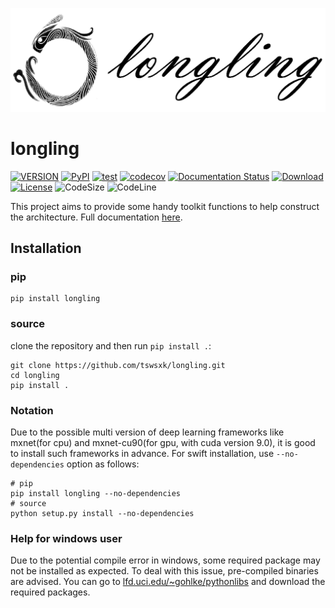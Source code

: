 ![longling logo](docs/_static/longling_logo.png)

# longling

[![VERSION](https://img.shields.io/pypi/pyversions/longling)](https://pypi.python.org/pypi/longling)
[![PyPI](https://img.shields.io/pypi/v/longling.svg)](https://pypi.python.org/pypi/longling)
[![test](https://github.com/tswsxk/longling/actions/workflows/python-test.yml/badge.svg?branch=master)](https://github.com/tswsxk/longling/actions/workflows/python-test.yml)
[![codecov](https://codecov.io/gh/tswsxk/longling/branch/main/graph/badge.svg?token=MQ11mcq0p6)](https://codecov.io/gh/tswsxk/longling)
[![Documentation Status](https://readthedocs.org/projects/longling/badge/?version=latest)](https://longling.readthedocs.io/zh/latest/index.html)
[![Download](https://img.shields.io/pypi/dm/longling.svg?style=flat)](https://pypi.python.org/pypi/longling)
[![License](https://img.shields.io/github/license/tswsxk/longling)](LICENSE)
![CodeSize](https://img.shields.io/github/languages/code-size/tswsxk/longling)
![CodeLine](https://img.shields.io/tokei/lines/github/tswsxk/longling)

This project aims to provide some handy toolkit functions to help construct the
architecture. 
Full documentation [here](https://longling.readthedocs.io/zh/latest/index.html).

## Installation

### pip

```shell
pip install longling
```

### source
clone the repository and then run `pip install .`:

```shell
git clone https://github.com/tswsxk/longling.git
cd longling
pip install .
```

### Notation
Due to the possible multi version of deep learning frameworks like 
mxnet(for cpu) and mxnet-cu90(for gpu, with cuda version 9.0), 
it is good to install such frameworks in advance. 
For swift installation, use `--no-dependencies` option as follows:

```shell
# pip
pip install longling --no-dependencies
# source
python setup.py install --no-dependencies
```

### Help for windows user

Due to the potential compile error in windows, some required package may not be installed as expected.
To deal with this issue, pre-compiled binaries are advised.
You can go to [lfd.uci.edu/~gohlke/pythonlibs](https://www.lfd.uci.edu/~gohlke/pythonlibs) 
and download the required packages.

